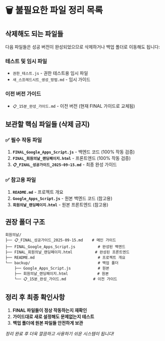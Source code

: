 # 🗑️ 불필요한 파일 정리 목록

## 삭제해도 되는 파일들

다음 파일들은 성공 버전이 완성되었으므로 삭제하거나 백업 폴더로 이동해도 됩니다:

### 테스트 및 임시 파일
- `권한_테스트.js` - 권한 테스트용 임시 파일
- `새_스프레드시트_생성_방법.md` - 임시 가이드

### 이전 버전 가이드
- `📋_15분_완성_가이드.md` - 이전 버전 (현재 FINAL 가이드로 교체됨)

## 보관할 핵심 파일들 (삭제 금지)

### ✅ 필수 작동 파일
1. **`FINAL_Google_Apps_Script.js`** - 백엔드 코드 (100% 작동 검증)
2. **`FINAL_회원의날_랜딩페이지.html`** - 프론트엔드 (100% 작동 검증)
3. **`📋_FINAL_성공가이드_2025-09-15.md`** - 최종 완성 가이드

### ✅ 참고용 파일
1. **`README.md`** - 프로젝트 개요
2. **`Google_Apps_Script.js`** - 원본 백엔드 코드 (참고용)
3. **`회원의날_랜딩페이지.html`** - 원본 프론트엔드 (참고용)

## 권장 폴더 구조

```
회원의날/
├── 📋_FINAL_성공가이드_2025-09-15.md    # 메인 가이드
├── FINAL_Google_Apps_Script.js          # 완성된 백엔드
├── FINAL_회원의날_랜딩페이지.html          # 완성된 프론트엔드
├── README.md                            # 프로젝트 개요
└── backup/                              # 백업 폴더
    ├── Google_Apps_Script.js            # 원본
    ├── 회원의날_랜딩페이지.html             # 원본
    └── 📋_15분_완성_가이드.md            # 이전 가이드
```

## 정리 후 최종 확인사항

1. **FINAL 파일들이 정상 작동하는지 재확인**
2. **가이드대로 새로 설정해도 문제없는지 테스트**
3. **백업 폴더에 원본 파일들 안전하게 보관**

*정리 완료 후 더욱 깔끔하고 사용하기 쉬운 시스템이 됩니다!*